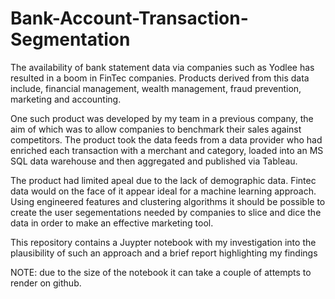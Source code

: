 # Bank-Account-Transaction-Segmentation

The availability of bank statement data via companies such as Yodlee has resulted in a boom in FinTec companies. Products derived from this data include, financial management, wealth management, fraud prevention, marketing and accounting.

One such product was developed by my team in a previous company, the aim of which was to allow companies to benchmark their sales against competitors. The product took the data feeds from a data provider who had enriched each transaction with a merchant and category, loaded into an MS SQL data warehouse and then aggregated and published via Tableau.

The product had limited apeal due to the lack of demographic data. Fintec data would on the face of it appear ideal for a machine learning approach. Using engineered features and clustering algorithms it should be possible to create the user segementations needed by companies to slice and dice the data in order to make an effective marketing tool.

This repository contains a Juypter notebook with my investigation into the plausibility of such an approach and a brief report highlighting my findings


NOTE: due to the size of the notebook it can take a couple of attempts to render on github.
